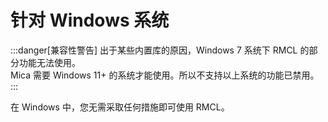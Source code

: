 ﻿# 针对 Windows 系统

:::danger[兼容性警告]
出于某些内置库的原因，Windows 7 系统下 RMCL 的部分功能无法使用。  
Mica 需要 Windows 11+ 的系统才能使用。所以不支持以上系统的功能已禁用。
:::

在 Windows 中，您无需采取任何措施即可使用 RMCL。